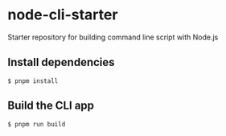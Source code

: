 # node-cli-starter
Starter repository for building command line script with Node.js

## Install dependencies
```shell
$ pnpm install
```

## Build the CLI app
```shell
$ pnpm run build
```
